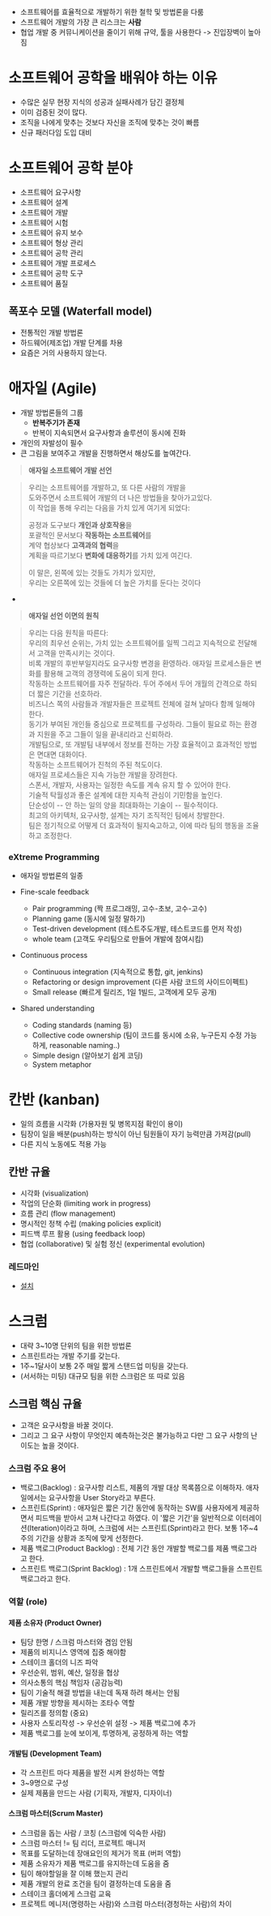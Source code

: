 

- 소프트웨어를 효율적으로 개발하기 위한 철학 및 방법론을 다룸
- 스프트웨어 개발의 가장 큰 리스크는 **사람**
- 협업 개발 중 커뮤니케이션을 줄이기 위해 규약, 툴을 사용한다 -> 진입장벽이 높아짐

# 소프트웨어 공학을 배워야 하는 이유

- 수많은 실무 현장 지식의 성공과 실패사례가 담긴 결정체
- 이미 검증된 것이 많다.
- 조직을 나에게 맞추는 것보다 자신을 조직에 맞추는 것이 빠름
- 신규 패러다임 도입 대비

# 소프트웨어 공학 분야

- 소프트웨어 요구사항
- 소프트웨어 설계- 소프트웨어 개발- 소프트웨어 시험- 소프트웨어 유지 보수- 소프트웨어 형상 관리- 소프트웨어 공학 관리- 소프트웨어 개발 프로세스
- 소프트웨어 공학 도구- 소프트웨어 품질

## 폭포수 모델 (Waterfall model)

- 전통적인 개발 방법론
- 하드웨어(제조업) 개발 단계를 차용
- 요즘은 거의 사용하지 않는다.

# 애자일 (Agile)

- 개발 방법론들의 그룹
	- **반복주기가 존재**
	- 반복이 지속되면서 요구사항과 솔루션이 동시에 진화
- 개인의 자발성이 필수
- 큰 그림을 보여주고 개발을 진행하면서 해상도를 높여간다.

> **애자일 소프트웨어 개발 선언**

> 우리는 소프트웨어를 개발하고, 또 다른 사람의 개발을  
> 도와주면서 소프트웨어 개발의 더 나은 방법들을 찾아가고있다.  
> 이 작업을 통해 우리는 다음을 가치 있게 여기게 되었다:  
> 
> 공정과 도구보다 **개인과 상호작용**을  
> 포괄적인 문서보다 **작동하는 소프트웨어**를  
> 계약 협상보다 **고객과의 협력**을  
> 계획을 따르기보다 **변화에 대응하기**를 가치 있게 여긴다.   
> 
> 이 말은, 왼쪽에 있는 것들도 가치가 있지만,  
> 우리는 오른쪽에 있는 것들에 더 높은 가치를 둔다는 것이다
  -    
  > **애자일 선언 이면의 원칙**
  
> 우리는 다음 원칙을 따른다:  
> 우리의 최우선 순위는, 가치 있는 소프트웨어를 일찍 그리고 지속적으로 전달해서 고객을 만족시키는 것이다.  
> 비록 개발의 후반부일지라도 요구사항 변경을 환영하라. 애자일 프로세스들은 변화를 활용해 고객의 경쟁력에 도움이 되게 한다.  
> 작동하는 소프트웨어를 자주 전달하라. 두어 주에서 두어 개월의 간격으로 하되 더 짧은 기간을 선호하라.  
> 비즈니스 쪽의 사람들과 개발자들은 프로젝트 전체에 걸쳐 날마다 함께 일해야 한다.  
> 동기가 부여된 개인들 중심으로 프로젝트를 구성하라. 그들이 필요로 하는 환경과 지원을 주고 그들이 일을 끝내리라고 신뢰하라.  
> 개발팀으로, 또 개발팀 내부에서 정보를 전하는 가장 효율적이고 효과적인 방법은 면대면 대화이다.  
> 작동하는 소프트웨어가 진척의 주된 척도이다.  
> 애자일 프로세스들은 지속 가능한 개발을 장려한다.  
> 스폰서, 개발자, 사용자는 일정한 속도를 계속 유지 할 수 있어야 한다.  
> 기술적 탁월성과 좋은 설계에 대한 지속적 관심이 기민함을 높인다.  
> 단순성이 -- 안 하는 일의 양을 최대화하는 기술이 -- 필수적이다.  
> 최고의 아키텍처, 요구사항, 설계는 자기 조직적인 팀에서 창발한다.  
> 팀은 정기적으로 어떻게 더 효과적이 될지숙고하고, 이에 따라 팀의 행동을 조율하고 조정한다.  

### eXtreme Programming

- 애자일 방법론의 일종  

- Fine-scale feedback
	- Pair programming (짝 프로그래밍, 고수-초보, 고수-고수)
	- Planning game (동시에 일정 말하기)
	- Test-driven development (테스트주도개발, 테스트코드를 먼저 작성)
	- whole team (고객도 우리팀으로 만들어 개발에 참여시킴)
- Continuous process
	- Continuous integration (지속적으로 통합, git, jenkins)
	- Refactoring or design improvement (다른 사람 코드의 사이드이펙트)
	- Small release (빠르게 릴리즈, 1일 1빌드, 고객에게 모두 공개)
- Shared understanding
	- Coding standards (naming 등)
	- Collective code ownership (팀이 코드를 동시에 소유, 누구든지 수정 가능하게, reasonable naming..)
	- Simple design (알아보기 쉽게 코딩)
	- System metaphor

# 칸반 (kanban)

- 일의 흐름을 시각화 (가용자원 및 병목지점 확인이 용이)
- 팀장이 일을 배분(push)하는 방식이 아닌 팀원들이 자기 능력만큼 가져감(pull)
- 다른 지식 노동에도 적용 가능

## 칸반 규율
- 시각화 (visualization)- 작업의 단순화 (limiting work in progress)- 흐름 관리 (flow management)- 명시적인 정책 수립 (making policies explicit)- 피드백 루프 활용 (using feedback loop)- 협업 (collaborative) 및 실험 정신 (experimental evolution)

### 레드마인

- [설치](https://github.com/sameersbn/docker-redmine)

# 스크럼

- 대략 3~10명 단위의 팀을 위한 방법론- 스프린트라는 개발 주기를 갖는다.
- 1주~1달사이 보통 2주 매일 짧게 스탠드업 미팅을 갖는다.
- (서서하는 미팅) 대규모 팀을 위한 스크럼은 또 따로 있음

## 스크럼 핵심 규율

- 고객은 요구사항을 바꿀 것이다.- 그리고 그 요구 사항이 무엇인지 예측하는것은 불가능하고 다만 그 요구 사항의 난이도는 높을 것이다.

### 스크럼 주요 용어

- 백로그(Backlog) : 요구사항 리스트, 제품의 개발 대상 목록쯤으로 이해하자. 애자일에서는 요구사항을 User Story라고 부른다.- 스프린트(Sprint) : 애자일은 짧은 기간 동안에 동작하는 SW를 사용자에게 제공하면서 피드백을 받아서 고쳐 나간다고 하였다. 이 '짧은 기간'을 일반적으로 이터레이션(Iteration)이라고 하며, 스크럼에 서는 스프린트(Sprint)라고 한다. 보통 1주~4주의 기간을 상황과 조직에 맞게 선정한다.
- 제품 백로그(Product Backlog) : 전체 기간 동안 개발할 백로그를 제품 백로그라고 한다.- 스프린트 백로그(Sprint Backlog) : 1개 스프린트에서 개발할 백로그들을 스프린트 백로그라고 한다.

### 역할 (role)

#### 제품 소유자 (Product Owner)

- 팀당 한명 / 스크럼 마스터와 겸임 안됨- 제품의 비지니스 영역에 집중 해야함- 스테이크 홀더의 니즈 파악- 우선순위, 범위, 예산, 일정을 협상- 의사소통의 핵심 책임자 (공감능력)- 팀이 기술적 해결 방법을 내는데 독재 하려 해서는 안됨 
- 제품 개발 방향을 제시하는 조타수 역할- 릴리즈를 정의함 (중요)- 사용자 스토리작성 -> 우선순위 설정 -> 제품 백로그에 추가 
- 제품 백로그를 눈에 보이게, 투명하게, 공정하게 하는 역할

#### 개발팀 (Development Team)

- 각 스프린트 마다 제품을 발전 시켜 완성하는 역할 
- 3~9명으로 구성- 실제 제품을 만드는 사람 (기획자, 개발자, 디자이너)

#### 스크럼 마스터(Scrum Master)
- 스크럼을 돕는 사람 / 코칭 (스크럼에 익숙한 사람)- 스크럼 마스터 != 팀 리더, 프로젝트 매니저- 목표를 도달하는데 장애요인의 제거가 목표 (버퍼 역할) 
- 제품 소유자가 제품 백로그를 유지하는데 도움을 줌 
- 팀이 해야할일을 잘 이해 했는지 관리- 제품 개발의 완료 조건을 팀이 결정하는데 도움을 줌 
- 스테이크 홀더에게 스크럼 교육- 프로젝트 메니저(명령하는 사람)와 스크럼 마스터(경청하는 사람)의 차이
